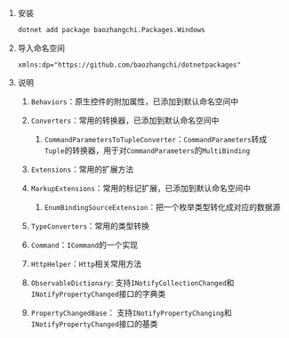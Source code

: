 ﻿1. 安装
    ````bash
    dotnet add package baozhangchi.Packages.Windows
    ````
2. 导入命名空间
    ````xaml
    xmlns:dp="https://github.com/baozhangchi/dotnetpackages"
    ````
2. 说明  

    1. `Behaviors`：原生控件的附加属性，已添加到默认命名空间中
    2. `Converters`：常用的转换器，已添加到默认命名空间中
    
        1. `CommandParametersToTupleConverter`：`CommandParameters`转成`Tuple`的转换器，用于对`CommandParameters`的`MultiBinding`
    3. `Extensions`：常用的扩展方法
    4. `MarkupExtensions`：常用的标记扩展，已添加到默认命名空间中
    
        1. `EnumBindingSourceExtension`：把一个枚举类型转化成对应的数据源
    5. `TypeConverters`：常用的类型转换
    6. `Command`：`ICommand`的一个实现
    7. `HttpHelper`：`Http`相关常用方法
    8. `ObservableDictionary`: 支持`INotifyCollectionChanged`和`INotifyPropertyChanged`接口的字典类
    9. `PropertyChangedBase`： 支持`INotifyPropertyChanging`和`INotifyPropertyChanged`接口的基类